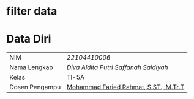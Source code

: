 # filter data
 
# Data Diri

|  |  |
|--|--|
| NIM | *22104410006* |
| Nama Lengkap | *Diva Aldita Putri Saffanah Saidiyah* |
| Kelas | TI-5A |
| Dosen Pengampu | [Mohammad Faried Rahmat, S.ST., M.Tr.T](https://github.com/fariedrahmat) |
